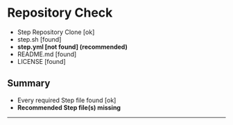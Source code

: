 
# Repository Check

* Step Repository Clone [ok]
* step.sh [found]
* **step.yml [not found] (recommended)**
* README.md [found]
* LICENSE [found]

## Summary

* Every required Step file found [ok]
* **Recommended Step file(s) missing**

---------------------------------------

